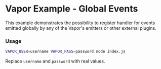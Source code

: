 # Vapor Example - Global Events

This example demonstrates the possibility to register handler for events emitted globally by any of the Vapor's emitters or other external plugins.

### Usage

```sh
VAPOR_USER=username VAPOR_PASS=password node index.js
```

Replace `username` and `password` with real values.
